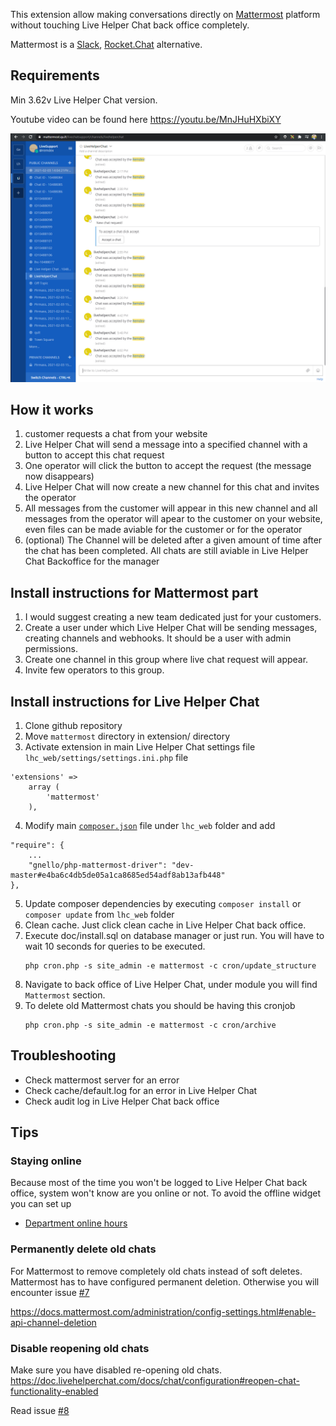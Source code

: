 This extension allow making conversations directly on [Mattermost](https://mattermost.com/) platform without touching Live Helper Chat back office completely.

Mattermost is a [Slack](https://slack.com/), [Rocket.Chat](https://rocket.chat/) alternative.

## Requirements

Min 3.62v Live Helper Chat version.

Youtube video can be found here https://youtu.be/MnJHuHXbiXY

![See image](https://raw.githubusercontent.com/LiveHelperChat/mattermost/main/doc/screenshot.png)

## How it works

1. customer requests a chat from your website
2. Live Helper Chat will send a message into a specified channel with a button to accept this chat request
3. One operator will click the button to accept the request (the message now disappears)
4. Live Helper Chat will now create a new channel for this chat and invites the operator
5. All messages from the customer will appear in this new channel and all messages from the operator will apear to the customer on your website, even files can be made aviable for the customer or for the operator
6. (optional) The Channel will be deleted after a given amount of time after the chat has been completed. All chats are still aviable in Live Helper Chat Backoffice for the manager

## Install instructions for Mattermost part

1. I would suggest creating a new team dedicated just for your customers.
2. Create a user under which Live Helper Chat will be sending messages, creating channels and webhooks. It should be a user with admin permissions.
3. Create one channel in this group where live chat request will appear.
4. Invite few operators to this group.

## Install instructions for Live Helper Chat

1. Clone github repository
2. Move `mattermost` directory in extension/ directory
3. Activate extension in main Live Helper Chat settings file `lhc_web/settings/settings.ini.php` file
``` 
'extensions' => 
    array (          
        'mattermost'
    ),
```
4. Modify main [`composer.json`](https://github.com/LiveHelperChat/livehelperchat/blob/master/lhc_web/composer.json#L50) file under `lhc_web` folder and add 
``` 
"require": {
    ...
    "gnello/php-mattermost-driver": "dev-master#e4ba6c4db5de05a1ca8685ed54adf8ab13afb448"
},
``` 
5. Update composer dependencies by executing `composer install` or `composer update` from `lhc_web` folder
6. Clean cache. Just click clean cache in Live Helper Chat back office.
7. Execute doc/install.sql on database manager or just run. You will have to wait 10 seconds for queries to be executed.
    ```
    php cron.php -s site_admin -e mattermost -c cron/update_structure
    ```
8. Navigate to back office of Live Helper Chat, under module you will find `Mattermost` section.
9. To delete old Mattermost chats you should be having this cronjob
    ```
    php cron.php -s site_admin -e mattermost -c cron/archive
    ```

## Troubleshooting

* Check mattermost server for an error
* Check cache/default.log for an error in Live Helper Chat
* Check audit log in Live Helper Chat back office

## Tips

### Staying online

Because most of the time you won't be logged to Live Helper Chat back office, system won't know are you online or not. To avoid the offline widget you can set up

* [Department online hours](https://doc.livehelperchat.com/docs/department/department/#automate-online-hours)

### Permanently delete old chats

For Mattermost to remove completely old chats instead of soft deletes. Mattermost has to have configured permanent deletion. Otherwise you will encounter issue [#7](https://github.com/LiveHelperChat/mattermost/issues/7)

https://docs.mattermost.com/administration/config-settings.html#enable-api-channel-deletion

### Disable reopening old chats

Make sure you have disabled re-opening old chats. https://doc.livehelperchat.com/docs/chat/configuration#reopen-chat-functionality-enabled

Read issue [#8](https://github.com/LiveHelperChat/mattermost/issues/8)
